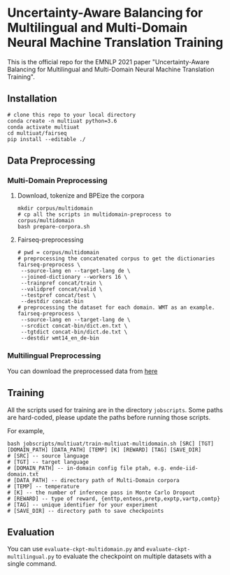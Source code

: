 # Uncertainty-Aware Balancing for Multilingual and Multi-Domain Neural Machine Translation Training

This is the official repo for the EMNLP 2021 paper "Uncertainty-Aware Balancing for Multilingual and Multi-Domain Neural Machine Translation Training".

## Installation

```
# clone this repo to your local directory
conda create -n multiuat python=3.6
conda activate multiuat
cd multiuat/fairseq
pip install --editable ./
```

## Data Preprocessing

### Multi-Domain Preprocessing

1. Download, tokenize and BPEize the corpora

   ```
   mkdir corpus/multidomain
   # cp all the scripts in multidomain-preprocess to corpus/multidomain
   bash prepare-corpora.sh
   ```

2. Fairseq-preprocessing

   ```
   # pwd = corpus/multidomain
   # preprocessing the concatenated corpus to get the dictionaries
   fairseq-preprocess \
   	--source-lang en --target-lang de \
   	--joined-dictionary --workers 16 \
   	--trainpref concat/train \
   	--validpref concat/valid \
   	--testpref concat/test \
   	--destdir concat-bin
   # preprocessing the dataset for each domain. WMT as an example.
   fairseq-preprocess \
   	--source-lang en --target-lang de \
   	--srcdict concat-bin/dict.en.txt \
   	--tgtdict concat-bin/dict.de.txt \
   	--destdir wmt14_en_de-bin
   ```

### Multilingual Preprocessing

You can download the preprocessed data from [here](https://drive.google.com/file/d/1xNlfgLK55SbNocQh7YpDcFUYymfVNEii/view?usp=sharing)

## Training

All the scripts used for training are in the directory `jobscripts`. Some paths are hard-coded, please update the paths before running those scripts.

For example,

```
bash jobscripts/multiuat/train-multiuat-multidomain.sh [SRC] [TGT] [DOMAIN_PATH] [DATA_PATH] [TEMP] [K] [REWARD] [TAG] [SAVE_DIR]
# [SRC] -- source language
# [TGT] -- target language
# [DOMAIN_PATH] -- in-domain config file ptah, e.g. ende-iid-domain.txt 
# [DATA_PATH] -- directory path of Multi-Domain corpora
# [TEMP] -- temperature
# [K] -- the number of inference pass in Monte Carlo Dropout
# [REWARD] -- type of reward, {enttp,enteos,pretp,exptp,vartp,comtp}
# [TAG] -- unique identifier for your experiment
# [SAVE_DIR] -- directory path to save checkpoints
```

## Evaluation

You can use `evaluate-ckpt-multidomain.py` and `evaluate-ckpt-multilingual.py` to evaluate the checkpoint on multiple datasets with a single command. 

